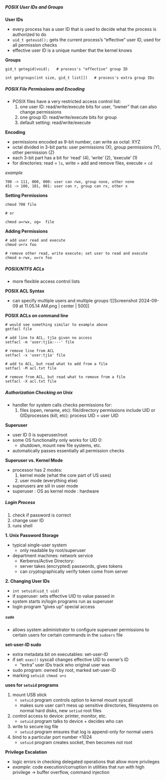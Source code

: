 ##### POSIX User IDs and Groups
**User IDs**
- every process has a user ID that is used to decide what the process is authorized to do
- `uid_t geteuid();` gets the current process’s “effective” user ID, used for all permission checks
- effective user ID is a unique number that the kernel knows

**Groups**
``` shell
gid_t getegid(void);   # process's "effective" group ID

int getgroups(int size, gid_t list[])   # process's extra group IDs
```

##### POSIX File Permissions and Encoding
- POSIX files have a very restricted access control list:
	1. one user ID: read/write/execute bits for user, “owner” that can also change permissions
	2. one group ID: read/write/execute bits for group
	3. default setting: read/write/execute

**Encoding**
- permissions encoded as 9-bit number, can write as octal: XYZ
- octal divided in 3-bit parts: user permissions (X), group permissions (Y), other permission (Z)
- each 3-bit part has a bit for ‘read’ (4), ‘write’ (2), ‘execute’ (1)
- for directories: read = `ls`, write = add and remove files, execute = `cd`

*example*
```
700 -> 111, 000, 000: user can rwx, group none, other none
451 -> 100, 101, 001: user can r, group can rx, other x
```

**Setting Permissions**
```shell
chmod 700 file

# or

chmod u=rwx, og=  file
```

**Adding Permissions**
```shell
# add user read and execute
chmod u+rx foo

# remove other read, write execute; set user to read and execute
chmod o-rwx, u=rx foo
```

##### POSIX/NTFS ACLs
- more flexible access control lists

**POSIX ACL Syntax**
- can specify multiple users and multiple groups
![[Screenshot 2024-09-09 at 11.05.14 AM.png | center | 500]]

**POSIX ACLs on command line**
```shell
# would see something similar to example above
getfacl file

# add line to ACL, tj1a given no access
setfacl -m 'user:tj1a:---' file

# remove line from ACL
setfacl -x 'user:tj1a' file

# add to ACL, but read what to add from a file
setfacl -M acl.txt file

# remove from ACL, but read what to remove from a file
setfacl -X acl.txt file
```

##### Authorization Checking on Unix
- handler for system calls checks permissions for:
	1. files (open, rename, etc): file/directory permissions include UID or GIDprocesses (kill, etc): process UID = user UID

**Superuser**
- user ID 0 is superuser/root
- some OS functionality only works for UID 0:
	- shutdown, mount new file systems, etc.
- automatically passes essentially all permission checks

**Superuser vs. Kernel Mode**
- processor has 2 modes:
	1. kernel mode (what the core part of US uses)
	2. user mode (everything else)
- superusers are sill in user mode
- superuser : OS as kernel mode : hardware
##### Login Process
1. check if password is correct
2. change user ID
3. runs shell

**1. Unix Password Storage**
- typical single-user system
	- only readable by root/superuser
- department machines: network service
	- Kerberos/Active Directory:
	- server takes (encrypted) passwords, gives tokens
	- can cryptographically verify token come from server

**2. Changing User IDs**
- `int setuid(uid_t uid)`
- if superuser: sets effective UID to value passed in
- system starts in/login programs run as superuser
- login program “gives up” special access
##### `sudo`
- allows system administrator to configure superuser permissions to certain users for certain commands in the `sudoers` file

**set-user-ID sudo**
- extra metadata bit on executables: set-user-ID
- if set: `exec()` syscall changes effective UID to owner’s ID
	- “extra” user IDs track who original user was
- sudo program: owned by root, marked set-user-ID
- marking `setuid`: `chmod u+s`

**uses for `setuid` programs**
1. mount USB stick
	- `setuid` program controls option to kernel mount syscall
	- makes sure user can’t mess up sensitive directories, filesystems on normal hard disks, new `setiud` root files
2. control access to device: printer, monitor, etc.
	- `setuid` program talks to device + decides who can
3. write to secure log file
	- `setuid` program ensures that log is append-only for normal users
4. bind to a particular port number <1024
	- `setuid` program creates socket, then becomes not root

**Privilege Escalation**
- logic errors in checking delegated operations that allow more privileges
- *example*: code execution/corruption in utilities that run with high privilege → buffer overflow, command injection